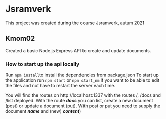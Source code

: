 # Jsramverk

This project was created during the course Jsramverk, autum 2021

## Kmom02

Created a basic Node.js Express API to create and update documents.

### How to start up the api locally
Run ```npm install```to install the dependencies from package.json
To start up the application run ```npm start```
or ```npm start_nm``` if you want to be able to edit the files
and not have to restart the server each time.

You will find the routes on http://localhost:1337
with the routes /, /docs and /list deployed. With the route ***docs*** you can list, create a new document (post) or update a document (put). With post or put you need to supply the document  ***name*** and (new) ***content***)